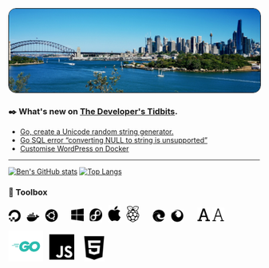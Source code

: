 <img src="https://raw.githubusercontent.com/bengarrett/bengarrett/main/1500x500.jpeg" alt="Sydney, Australia" style="border-radius:15px;border:1px solid black" />

### ✒️ What's new on [The Developer's Tidbits][tdt].

<!-- BLOG-POST-LIST:START -->
- [Go, create a Unicode random string generator.](http://devtidbits.com/2020/08/10/go-create-a-unicode-random-string-generator/)
- [Go SQL error “converting NULL to string is unsupported”](http://devtidbits.com/2020/08/03/go-sql-error-converting-null-to-string-is-unsupported/)
- [Customise WordPress on Docker](http://devtidbits.com/2019/11/02/customise-wordpress-on-docker/)
<!-- BLOG-POST-LIST:END -->

---

[![Ben's GitHub stats](https://github-readme-stats.vercel.app/api?username=bengarrett&count_private=true&show_icons=true&layout=compact&hide_title=true)](https://github.com/anuraghazra/github-readme-stats) [![Top Langs](https://github-readme-stats.vercel.app/api/top-langs/?username=bengarrett&layout=compact)](https://github.com/anuraghazra/github-readme-stats)

### 🔧 Toolbox

[<img alt="Digital Ocean logo" title="I host with Digital Ocean" width="25px" src="https://raw.githubusercontent.com/bengarrett/bengarrett/master/svg/digital-ocean.svg" />][digitalocean] &nbsp;
[<img alt="Docker logo" titme="I host with Docker containers" width="25px" src="https://raw.githubusercontent.com/bengarrett/bengarrett/master/svg/docker.svg" />][docker] &nbsp;
[<img alt="Ubuntu logo" titme="I host on Ubuntu Server" width="25px" src="https://raw.githubusercontent.com/bengarrett/bengarrett/master/svg/ubuntu.svg" />][ubuntu] &nbsp; &nbsp; &nbsp;
[<img alt="Windows logo" titme="I use Windows 10 as my daily driver." width="25px" src="https://raw.githubusercontent.com/bengarrett/bengarrett/master/svg/windows.svg" />][windows] &nbsp;
[<img alt="Fedora logo" titme="I use Fedora Desktop as my secondary system." width="25px" src="https://raw.githubusercontent.com/bengarrett/bengarrett/master/svg/fedora.svg" />][fedora] &nbsp;
[<img alt="Apple logo" titme="I use macOS while mobile." width="25px" src="https://raw.githubusercontent.com/bengarrett/bengarrett/master/svg/apple.svg" />][apple] &nbsp;
[<img alt="Raspberry Pi logo" titme="I blog about the Raspberry Pi" width="25px" src="https://raw.githubusercontent.com/bengarrett/bengarrett/master/svg/raspberry-pi.svg" />][raspberry-pi] &nbsp; &nbsp; &nbsp;
[<img alt="Edge logo" titme="Edge is my primary browser" width="25px" src="https://raw.githubusercontent.com/bengarrett/bengarrett/master/svg/edge.svg" />][edge] &nbsp;
[<img alt="Firefox logo" titme="Firefox is my development browser" width="25px" src="https://raw.githubusercontent.com/bengarrett/bengarrett/master/svg/firefox.svg" />][firefox] &nbsp; &nbsp; &nbsp;
[<img alt="Font logo" titme="Cascadia Code is my font of choice" width="25px" src="https://raw.githubusercontent.com/bengarrett/bengarrett/master/svg/font_reg.svg" />][cascadia]
[<img alt="Font logo" titme="FiraCode is my alternate font" width="25px" src="https://raw.githubusercontent.com/bengarrett/bengarrett/master/svg/font.svg" />][fira]

[<img alt="Go logo" titme="Go is my language of choice" width="70px" src="https://raw.githubusercontent.com/bengarrett/bengarrett/master/svg/Go-Logo_Aqua.svg" />][go] &nbsp;
[<img alt="JS logo" titme="I develope in native JS" width="50px" src="https://raw.githubusercontent.com/bengarrett/bengarrett/master/svg/js.svg" />][js] &nbsp; &nbsp;
[<img alt="HTML5 logo" titme="I develope with HTML5" width="40px" src="https://raw.githubusercontent.com/bengarrett/bengarrett/master/svg/html5.svg" />][html]

[cascadia]: https://github.com/microsoft/cascadia-code
[digitalocean]: https://m.do.co/c/a9270bdb9e74
[docker]: https://www.docker.com
[edge]: https://www.microsoft.com/en-us/edge
[fedora]: https://getfedora.org
[fira]: https://github.com/tonsky/FiraCode
[firefox]: https://www.mozilla.org/en-US/firefox
[go]: https://go.dev/
[html]: https://developer.mozilla.org/en-US/docs/Web/html
[js]: https://developer.mozilla.org/en-US/docs/Web/javascript
[raspberry-pi]: https://www.raspberrypi.org
[tdt]: https://devtidbits.com
[ubuntu]: https://ubuntu.com/server
[windows]: https://www.microsoft.com/en-au/windows
[apple]: https://www.apple.com
